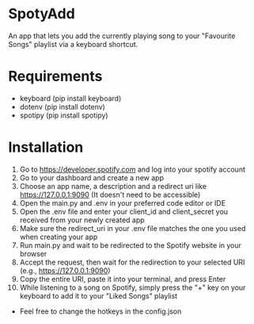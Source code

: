 # SpotyAdd
An app that lets you add the currently playing song to your "Favourite Songs" playlist via a keyboard shortcut.

# Requirements
- keyboard (pip install keyboard)
- dotenv (pip install dotenv)
- spotipy (pip install spotipy)

# Installation
1. Go to https://developer.spotify.com and log into your spotify account
2. Go to your dashboard and create a new app
3. Choose an app name, a description and a redirect uri like https://127.0.0.1:9090 (It doesn't need to be accessible)
4. Open the main.py and .env in your preferred code editor or IDE
5. Open the .env file and enter your client_id and client_secret you received from your newly created app
6. Make sure the redirect_uri in your .env file matches the one you used when creating your app
7. Run main.py and wait to be redirected to the Spotify website in your browser
8. Accept the request, then wait for the redirection to your selected URI (e.g., https://127.0.0.1:9090)
9. Copy the entire URI, paste it into your terminal, and press Enter
11. While listening to a song on Spotify, simply press the "+" key on your keyboard to add it to your "Liked Songs" playlist
- Feel free to change the hotkeys in the config.json
